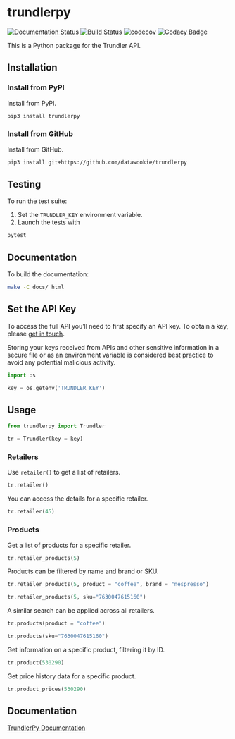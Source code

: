 # trundlerpy

[![Documentation Status](https://readthedocs.org/projects/trundlerpy/badge/?version=latest)](https://trundlerpy.readthedocs.io/en/latest/?badge=latest)
[![Build Status](https://travis-ci.com/datawookie/trundlerpy.svg?branch=master)](https://travis-ci.com/github/datawookie/trundlerpy)
[![codecov](https://codecov.io/gh/datawookie/trundlerpybranch/master/graph/badge.svg)](https://codecov.io/gh/datawookie/trundlerpy)
[![Codacy Badge](https://app.codacy.com/project/badge/Grade/8c15645191c04d50b4f98efee6cee435)](https://www.codacy.com/manual/datawookie/trundlerpy?utm_source=github.com&amp;utm_medium=referral&amp;utm_content=datawookie/trundlerpy&amp;utm_campaign=Badge_Grade)

This is a Python package for the Trundler API.

## Installation

### Install from PyPI

Install from PyPI.

```bash
pip3 install trundlerpy
```

### Install from GitHub

Install from GitHub.

```bash
pip3 install git+https://github.com/datawookie/trundlerpy
```

## Testing

To run the test suite:

1. Set the `TRUNDLER_KEY` environment variable.
2. Launch the tests with

```bash
pytest
```

## Documentation

To build the documentation:

```bash
make -C docs/ html
```

## Set the API Key

To access the full API you’ll need to first specify an API key.
To obtain a key, please [get in touch](https://www.trundler.dev/).

Storing your keys received from APIs and other sensitive information in a
secure file or as an environment variable is considered best practice to avoid
any potential malicious activity.

```python
import os

key = os.getenv('TRUNDLER_KEY')
```

## Usage

```python
from trundlerpy import Trundler

tr = Trundler(key = key)
```

### Retailers

Use `retailer()` to get a list of retailers.

```python
tr.retailer()
```

You can access the details for a specific retailer.

```python
tr.retailer(45)
```

### Products

Get a list of products for a specific retailer.

```python
tr.retailer_products(5)
```

Products can be filtered by name and brand or SKU.

```python
tr.retailer_products(5, product = "coffee", brand = "nespresso")
```

```python
tr.retailer_products(5, sku="7630047615160")
```

A similar search can be applied across all retailers.

```python
tr.products(product = "coffee")
```

```python
tr.products(sku="7630047615160")
```

Get information on a specific product, filtering it by ID.

```python
tr.product(530290)
```

Get price history data for a specific product.

```python
tr.product_prices(530290)
```

## Documentation

[TrundlerPy Documentation](https://trundlerpy.readthedocs.io/)